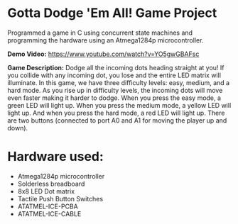 # Gotta Dodge 'Em All! Game Project

Programmed a game in C using concurrent state machines and programming the hardware using an Atmega1284p microcontroller.

**Demo Video:** https://www.youtube.com/watch?v=YO5gwGBAFsc

**Game Description:** Dodge all the incoming dots heading straight at you! If you collide with any incoming dot, you lose and the entire LED matrix will illuminate. In this game, we have three difficulty levels: easy, medium, and a hard mode. As you rise up in difficulty levels, the incoming dots will move even faster making it harder to dodge. When you press the easy mode, a green LED will light up. When you press the medium mode, a yellow LED will light up. And when you press the hard mode, a red LED will light up. There are two buttons (connected to port A0 and A1 for moving the player up and down).

# Hardware used:
* Atmega1284p microcontroller
* Solderless breadboard
* 8x8 LED Dot matrix
* Tactile Push Button Switches
* ATATMEL-ICE-PCBA
* ATATMEL-ICE-CABLE

